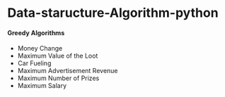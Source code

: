 # Data-staructure-Algorithm-python

#### Greedy Algorithms
- Money Change
- Maximum Value of the Loot
- Car Fueling
- Maximum Advertisement Revenue
- Maximum Number of Prizes
-  Maximum Salary
